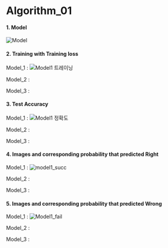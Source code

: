 # Algorithm_01
#### 1. Model 
![Model](https://user-images.githubusercontent.com/77233773/121811185-96b0cb80-cc9e-11eb-9605-b34adcb23921.PNG)


#### 2. Training with Training loss 
Model_1 :
![Model1 트레이닝](https://user-images.githubusercontent.com/77233773/121811308-f5764500-cc9e-11eb-9f5c-cb9bf9247dae.PNG)

Model_2 :

Model_3 :

#### 3. Test Accuracy
Model_1 :
![Model1 정확도](https://user-images.githubusercontent.com/77233773/121811316-fc04bc80-cc9e-11eb-9cd3-4b483e043e7c.PNG)

Model_2 :

Model_3 :

#### 4. Images and corresponding probability that predicted Right 
Model_1 :
![model1_succ](https://user-images.githubusercontent.com/77233773/121811395-4be38380-cc9f-11eb-9695-cb670fa9673f.PNG)

Model_2 :

Model_3 :

#### 5. Images and corresponding probability that predicted Wrong
Model_1 :
![Model1_fail](https://user-images.githubusercontent.com/77233773/121811403-4f770a80-cc9f-11eb-80ce-8f0d9052271e.PNG)

Model_2 :

Model_3 :







